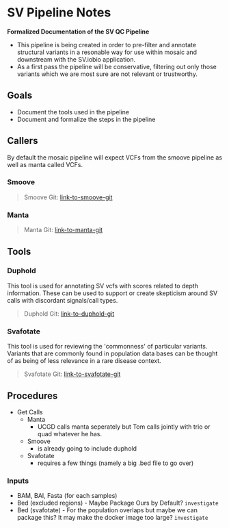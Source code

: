 # SV Pipeline Notes
**Formalized Documentation of the SV QC Pipeline**
- This pipeline is being created in order to pre-filter and annotate structural variants in a resonable
way for use within mosaic and downstream with the SV.iobio application.
- As a first pass the pipeline will be conservative, filtering out only those variants which we are most sure are not relevant or trustworthy.

## Goals
- Document the tools used in the pipeline
- Document and formalize the steps in the pipeline

## Callers
By default the mosaic pipeline will expect VCFs from the smoove pipeline as well as manta called 
VCFs.

### Smoove
> Smoove Git: [link-to-smoove-git](https://github.com/brentp/smoove)

### Manta
> Manta Git: [link-to-manta-git](https://github.com/Illumina/manta/tree/master)

## Tools

### Duphold
This tool is used for annotating SV vcfs with scores related to depth information. These can be used
to support or create skepticism around SV calls with discordant signals/call types.

> Duphold Git: [link-to-duphold-git](https://github.com/brentp/duphold/tree/master)

### Svafotate
This tool is used for reviewing the 'commonness' of particular variants. Variants that are commonly 
found in population data bases can be thought of as being of less relevance in a rare disease context.

> Svafotate Git: [link-to-svafotate-git](https://github.com/fakedrtom/SVAFotate)

## Procedures
- Get Calls
    - Manta 
        - UCGD calls manta seperately but Tom calls jointly with trio or quad whatever he has.
    - Smoove
        - is already going to include duphold
    - Svafotate
        - requires a few things (namely a big .bed file to go over)

### Inputs
- BAM, BAI, Fasta (for each samples)
- Bed (excluded regions) - Maybe Package Ours by Default? `investigate`
- Bed (svafotate) - For the population overlaps but maybe we can package this? It may make the docker image too large? `investigate`
